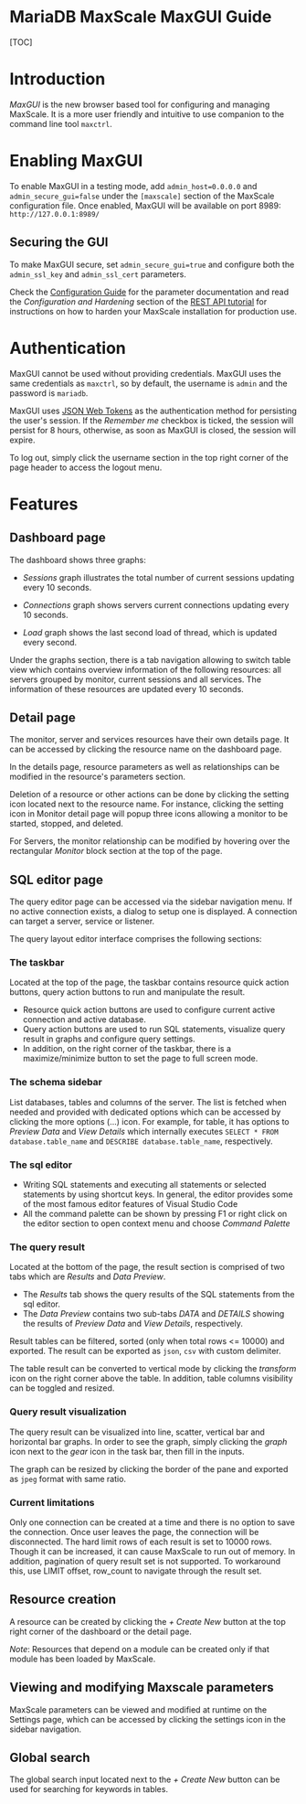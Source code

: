 # MariaDB MaxScale MaxGUI Guide

[TOC]

# Introduction

_MaxGUI_ is the new browser based tool for configuring and managing
MaxScale. It is a more user friendly and intuitive to use companion
to the command line tool `maxctrl`.

# Enabling MaxGUI

To enable MaxGUI in a testing mode, add `admin_host=0.0.0.0` and
`admin_secure_gui=false` under the `[maxscale]` section of the MaxScale
configuration file. Once enabled, MaxGUI will be available on port 8989:
`http://127.0.0.1:8989/`

## Securing the GUI

To make MaxGUI secure, set `admin_secure_gui=true` and configure both the
`admin_ssl_key` and `admin_ssl_cert` parameters.

Check the [Configuration Guide](./Configuration-Guide.md) for the parameter
documentation and read the _Configuration and Hardening_ section of the
[REST API tutorial](../Tutorials/REST-API-Tutorial.md) for instructions on
how to harden your MaxScale installation for production use.

# Authentication

MaxGUI cannot be used without providing credentials. MaxGUI uses
the same credentials as `maxctrl`, so by default, the username is
`admin` and the password is `mariadb`.

MaxGUI uses [JSON Web Tokens](https://jwt.io/introduction/) as the
authentication method for persisting the user's session.
If the _Remember me_ checkbox is ticked, the session will persist for
8 hours, otherwise, as soon as MaxGUI is closed, the session will expire.

To log out, simply click the username section in the top right corner of
the page header to access the logout menu.

# Features

## Dashboard page

The dashboard shows three graphs:

-   _Sessions_ graph illustrates the total number of current sessions
    updating every 10 seconds.

-   _Connections_ graph shows servers current connections
    updating every 10 seconds.

-   _Load_ graph shows the last second load of thread,
    which is updated every second.

Under the graphs section, there is a tab navigation allowing to switch
table view which contains overview information of the
following resources: all servers grouped by monitor, current sessions
and all services. The information of these resources are
updated every 10 seconds.

## Detail page

The monitor, server and services resources have their own details page.
It can be accessed by clicking the resource name on the dashboard page.

In the details page, resource parameters as well as relationships
can be modified in the resource's parameters section.

Deletion of a resource or other actions can be done by clicking the
setting icon located next to the resource name.
For instance, clicking the setting icon in Monitor detail page will
popup three icons allowing a monitor to be started, stopped, and deleted.

For Servers, the monitor relationship can be modified by hovering
over the rectangular _Monitor_ block section at the top of the page.

## SQL editor page
The query editor page can be accessed via the sidebar navigation menu.
If no active connection exists, a dialog to setup one is displayed.
A connection can target a server, service or listener.

The query layout editor interface comprises the following sections:
### The taskbar
Located at the top of the page, the taskbar contains resource quick action
buttons, query action buttons to run and manipulate the result.
* Resource quick action buttons are used to configure current active
connection and active database.
* Query action buttons are used to run SQL statements, visualize
query result in graphs and configure query settings.
* In addition, on the right corner of the taskbar, there is a
maximize/minimize button to set the page to full screen mode.

###  The schema sidebar
List databases, tables and columns of the server.
The list is fetched when needed and provided with
dedicated options which can be accessed by clicking the more
options (...) icon.
For example,  for table, it has options to _Preview Data_
and _View Details_ which internally executes `SELECT * FROM database.table_name`
and `DESCRIBE database.table_name`, respectively.

### The sql editor
* Writing SQL statements and executing all statements
or selected statements by using shortcut keys. In general, the editor
provides some of the most famous editor features of Visual Studio Code
* All the command palette can be shown by pressing F1 or right click
on the editor section to open context menu and choose _Command Palette_

### The query result
Located at the bottom of the page, the result section is comprised of two
tabs which are _Results_ and _Data Preview_.
* The _Results_ tab shows the query results of the SQL statements from
the sql editor.
* The _Data Preview_ contains two sub-tabs _DATA_ and _DETAILS_ showing
the results of _Preview Data_ and _View Details_, respectively.

Result tables can be filtered, sorted (only when total rows <= 10000)
and exported. The result can be exported as `json`, `csv` with custom delimiter.

The table result can be converted to vertical mode by clicking the _transform_ icon
on the right corner above the table. In addition, table columns visibility can be
toggled and resized.

### Query result visualization
The query result can be visualized into line, scatter, vertical bar and horizontal
bar graphs. In order to see the graph, simply clicking the _graph_ icon next to
the _gear_ icon in the task bar, then fill in the inputs.

The graph can be resized by clicking the border of the pane and exported as `jpeg`
format with same ratio.

### Current limitations
Only one connection can be created at a time and there is no option to save the
connection. Once user leaves the page, the connection will be disconnected.
The hard limit rows of each result is set to 10000 rows. Though it can be increased,
it can cause MaxScale to run out of memory. In addition, pagination of query result
set is not supported. To workaround this, use LIMIT offset, row_count to navigate
through the result set.

## Resource creation

A resource can be created by clicking the _+ Create New_ button at
the top right corner of the dashboard or the detail page.

*Note*: Resources that depend on a module can be created only if that
module has been loaded by MaxScale.

## Viewing and modifying Maxscale parameters

MaxScale parameters can be viewed and modified at runtime on the Settings
page, which can be accessed by clicking the settings icon in the sidebar
navigation.

## Global search

The global search input located next to the _+ Create New_ button can be
used for searching for keywords in tables.

